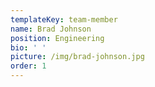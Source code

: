 ```yaml
---
templateKey: team-member
name: Brad Johnson
position: Engineering
bio: ' '
picture: /img/brad-johnson.jpg
order: 1
---
```


